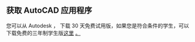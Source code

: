 ## 获取 AutoCAD 应用程序

您可以从 Autodesk [](http://www.autodesk.com/products/autocad/free-trial)， [](http://www.autodesk.com/products/autocad/free-trial) 下载 30 天免费试用版，如果您是符合条件的学生，可以下载免费的三年制学生版[这里](http://www.autodesk.com/education/free-software/autocad) [。](http://www.autodesk.com/education/free-software/autocad)